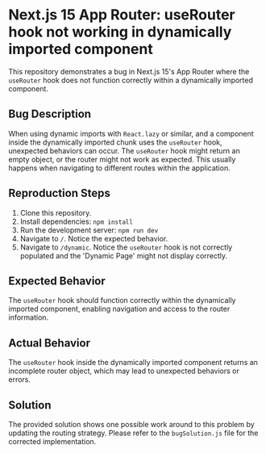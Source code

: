 # Next.js 15 App Router: useRouter hook not working in dynamically imported component

This repository demonstrates a bug in Next.js 15's App Router where the `useRouter` hook does not function correctly within a dynamically imported component.

## Bug Description

When using dynamic imports with `React.lazy` or similar, and a component inside the dynamically imported chunk uses the `useRouter` hook, unexpected behaviors can occur. The `useRouter` hook might return an empty object, or the router might not work as expected. This usually happens when navigating to different routes within the application.

## Reproduction Steps

1. Clone this repository.
2. Install dependencies: `npm install`
3. Run the development server: `npm run dev`
4. Navigate to `/`. Notice the expected behavior.
5. Navigate to `/dynamic`. Notice the `useRouter` hook is not correctly populated and the 'Dynamic Page' might not display correctly.

## Expected Behavior

The `useRouter` hook should function correctly within the dynamically imported component, enabling navigation and access to the router information.

## Actual Behavior

The `useRouter` hook inside the dynamically imported component returns an incomplete router object, which may lead to unexpected behaviors or errors.

## Solution

The provided solution shows one possible work around to this problem by updating the routing strategy. Please refer to the `bugSolution.js` file for the corrected implementation.